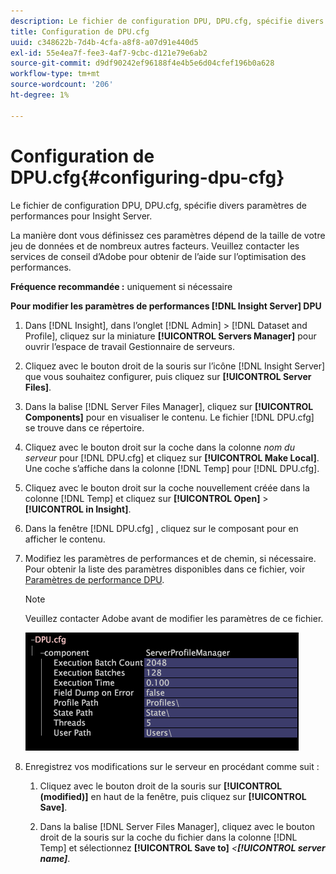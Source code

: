 ```yaml
---
description: Le fichier de configuration DPU, DPU.cfg, spécifie divers paramètres de performances pour Insight Server.
title: Configuration de DPU.cfg
uuid: c348622b-7d4b-4cfa-a8f8-a07d91e440d5
exl-id: 55e4ea7f-fee3-4af7-9cbc-d121e79e6ab2
source-git-commit: d9df90242ef96188f4e4b5e6d04cfef196b0a628
workflow-type: tm+mt
source-wordcount: '206'
ht-degree: 1%

---
```


# Configuration de DPU.cfg{#configuring-dpu-cfg}

Le fichier de configuration DPU, DPU.cfg, spécifie divers paramètres de performances pour Insight Server.

La manière dont vous définissez ces paramètres dépend de la taille de votre jeu de données et de nombreux autres facteurs. Veuillez contacter les services de conseil d’Adobe pour obtenir de l’aide sur l’optimisation des performances.

**Fréquence recommandée :** uniquement si nécessaire

**Pour modifier les paramètres de performances  [!DNL Insight Server] DPU**

1. Dans [!DNL Insight], dans l’onglet [!DNL Admin] > [!DNL Dataset and Profile], cliquez sur la miniature **[!UICONTROL Servers Manager]** pour ouvrir l’espace de travail Gestionnaire de serveurs.
1. Cliquez avec le bouton droit de la souris sur l’icône [!DNL Insight Server] que vous souhaitez configurer, puis cliquez sur **[!UICONTROL Server Files]**.
1. Dans la balise [!DNL Server Files Manager], cliquez sur **[!UICONTROL Components]** pour en visualiser le contenu. Le fichier [!DNL DPU.cfg] se trouve dans ce répertoire.
1. Cliquez avec le bouton droit sur la coche dans la colonne *nom du serveur* pour [!DNL DPU.cfg] et cliquez sur **[!UICONTROL Make Local]**. Une coche s’affiche dans la colonne [!DNL Temp] pour [!DNL DPU.cfg].
1. Cliquez avec le bouton droit sur la coche nouvellement créée dans la colonne [!DNL Temp] et cliquez sur **[!UICONTROL Open]** > **[!UICONTROL in Insight]**.
1. Dans la fenêtre [!DNL DPU.cfg] , cliquez sur le composant pour en afficher le contenu.
1. Modifiez les paramètres de performances et de chemin, si nécessaire. Pour obtenir la liste des paramètres disponibles dans ce fichier, voir [Paramètres de performance DPU](../../../home/c-inst-svr/c-cfg-stgs-ref/c-dpu-perf-stgs.md#concept-477c4c526de44bda84176e62266c3df1).

   >[!NOTE]
   >
   >Veuillez contacter Adobe avant de modifier les paramètres de ce fichier.

   ![](assets/cfg_DPU_egvalues.png)

1. Enregistrez vos modifications sur le serveur en procédant comme suit :

   1. Cliquez avec le bouton droit de la souris sur **[!UICONTROL (modified)]** en haut de la fenêtre, puis cliquez sur **[!UICONTROL Save]**.

   1. Dans la balise [!DNL Server Files Manager], cliquez avec le bouton droit de la souris sur la coche du fichier dans la colonne [!DNL Temp] et sélectionnez **[!UICONTROL Save to]** *&lt;**[!UICONTROL server name]***.
